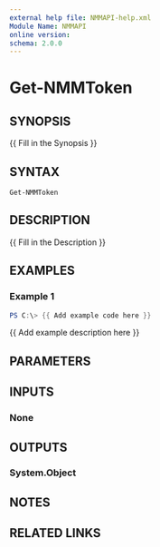```yaml
---
external help file: NMMAPI-help.xml
Module Name: NMMAPI
online version:
schema: 2.0.0
---
```


# Get-NMMToken

## SYNOPSIS
{{ Fill in the Synopsis }}

## SYNTAX

```
Get-NMMToken
```

## DESCRIPTION
{{ Fill in the Description }}

## EXAMPLES

### Example 1
```powershell
PS C:\> {{ Add example code here }}
```

{{ Add example description here }}

## PARAMETERS

## INPUTS

### None

## OUTPUTS

### System.Object
## NOTES

## RELATED LINKS
